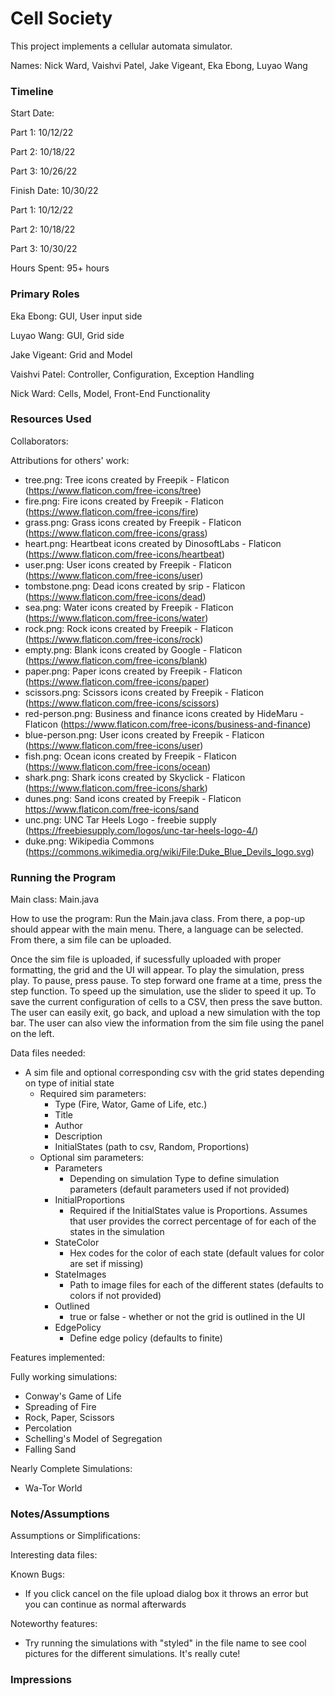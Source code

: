 Cell Society
====

This project implements a cellular automata simulator.

Names: Nick Ward, Vaishvi Patel, Jake Vigeant, Eka Ebong, Luyao Wang


### Timeline

Start Date: 

Part 1: 10/12/22

Part 2: 10/18/22

Part 3: 10/26/22

Finish Date: 10/30/22

Part 1: 10/12/22

Part 2: 10/18/22

Part 3: 10/30/22

Hours Spent: 95+ hours

### Primary Roles
Eka Ebong: GUI, User input side 

Luyao Wang: GUI, Grid side

Jake Vigeant: Grid and Model

Vaishvi Patel: Controller, Configuration, Exception Handling

Nick Ward: Cells, Model, Front-End Functionality


### Resources Used

Collaborators:

Attributions for others' work:
- tree.png: Tree icons created by Freepik - Flaticon (https://www.flaticon.com/free-icons/tree)
- fire.png: Fire icons created by Freepik - Flaticon (https://www.flaticon.com/free-icons/fire)
- grass.png: Grass icons created by Freepik - Flaticon (https://www.flaticon.com/free-icons/grass)
- heart.png: Heartbeat icons created by DinosoftLabs - Flaticon (https://www.flaticon.com/free-icons/heartbeat)
- user.png: User icons created by Freepik - Flaticon (https://www.flaticon.com/free-icons/user)
- tombstone.png: Dead icons created by srip - Flaticon (https://www.flaticon.com/free-icons/dead)
- sea.png: Water icons created by Freepik - Flaticon (https://www.flaticon.com/free-icons/water)
- rock.png: Rock icons created by Freepik - Flaticon (https://www.flaticon.com/free-icons/rock)
- empty.png: Blank icons created by Google - Flaticon (https://www.flaticon.com/free-icons/blank)
- paper.png: Paper icons created by Freepik - Flaticon (https://www.flaticon.com/free-icons/paper)
- scissors.png: Scissors icons created by Freepik - Flaticon (https://www.flaticon.com/free-icons/scissors)
- red-person.png: Business and finance icons created by HideMaru - Flaticon (https://www.flaticon.com/free-icons/business-and-finance)
- blue-person.png: User icons created by Freepik - Flaticon (https://www.flaticon.com/free-icons/user)
- fish.png: Ocean icons created by Freepik - Flaticon (https://www.flaticon.com/free-icons/ocean)
- shark.png: Shark icons created by Skyclick - Flaticon (https://www.flaticon.com/free-icons/shark)
- dunes.png: Sand icons created by Freepik - Flaticon https://www.flaticon.com/free-icons/sand
- unc.png: UNC Tar Heels Logo - freebie supply (https://freebiesupply.com/logos/unc-tar-heels-logo-4/)
- duke.png: Wikipedia Commons (https://commons.wikimedia.org/wiki/File:Duke_Blue_Devils_logo.svg)


### Running the Program

Main class: Main.java

How to use the program: Run the Main.java class. From there, a pop-up should appear with the main menu. There, a language can be selected. From there, a sim file can be uploaded.

Once the sim file is uploaded, if sucessfully uploaded with proper formatting, the grid and the UI will appear. To play the simulation, press play. To pause, press pause. To step forward one frame at a time, press the step function. To speed up the simulation, use the slider to speed it up. To save the current configuration of cells to a CSV, then press the save button. The user can easily exit, go back, and upload a new simulation with the top bar. The user can also view the information from the sim file using the panel on the left.

Data files needed: 
* A sim file and optional corresponding csv with the grid states depending on type of initial state
  * Required sim parameters:
    * Type (Fire, Wator, Game of Life, etc.)
    * Title
    * Author
    * Description
    * InitialStates (path to csv, Random, Proportions)
  * Optional sim parameters:
    * Parameters
      * Depending on simulation Type to define simulation parameters (default parameters used if not provided)
    * InitialProportions 
      * Required if the InitialStates value is Proportions. Assumes that user provides the correct percentage of for each of the states in the simulation
    * StateColor
      * Hex codes for the color of each state (default values for color are set if missing)
    * StateImages
      * Path to image files for each of the different states (defaults to colors if not provided)
    * Outlined
      * true or false - whether or not the grid is outlined in the UI
    * EdgePolicy
      * Define edge policy (defaults to finite)

Features implemented:

Fully working simulations:
 * Conway's Game of Life
 * Spreading of Fire
 * Rock, Paper, Scissors
 * Percolation
 * Schelling's Model of Segregation
 * Falling Sand

Nearly Complete Simulations:
 * Wa-Tor World

### Notes/Assumptions

Assumptions or Simplifications:

Interesting data files:

Known Bugs:
* If you click cancel on the file upload dialog box it throws an error but you can continue as normal afterwards

Noteworthy features:
* Try running the simulations with "styled" in the file name to see cool pictures for the different simulations. It's really cute! 

### Impressions

